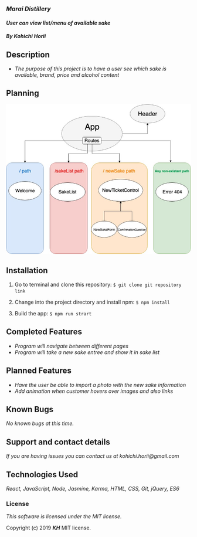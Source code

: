 ### _Marai Distillery_

#### _User can view list/menu of available sake_

#### _By Kohichi Horii_

## Description

* _The purpose of this project is to have a user see which sake is available, brand, price and alcohol content_

## Planning

![](src/assets/images/wireframe.jpg)


## Installation

1. Go to terminal and clone this repository:
`$ git clone git repository link`

2. Change into the project directory and install npm:
`$ npm install`

3. Build the app:
`$ npm run strart`

## Completed Features
* _Program will navigate between different pages_
* _Program will take a new sake entree and show it in sake list_

## Planned Features

* _Have the user be able to import a photo with the new sake information_
* _Add animation when customer hovers over images and also links_

## Known Bugs

_No known bugs at this time._

## Support and contact details

_If you are having issues you can contact us at kohichi.horii@gmail.com_

## Technologies Used

_React, JavaScript, Node, Jasmine, Karma, HTML, CSS, Git, jQuery, ES6_


### License

*This software is licensed under the MIT license.*

Copyright (c) 2019 **_KH_** MIT license.
